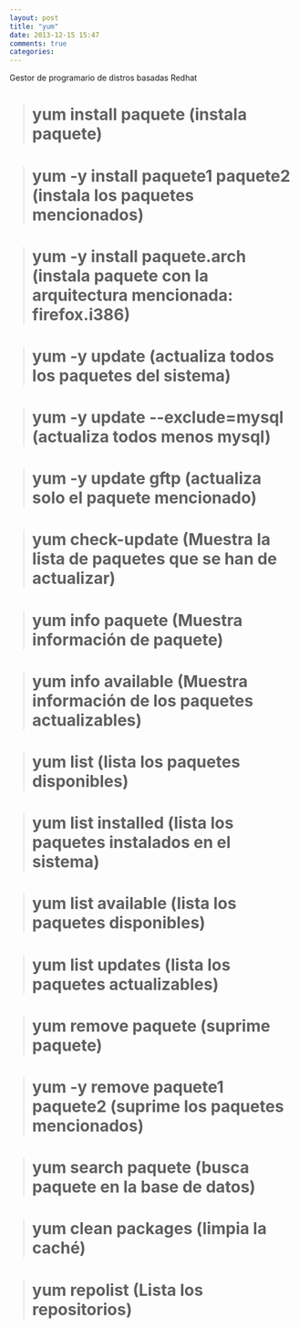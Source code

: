 ```yaml
---
layout: post
title: "yum"
date: 2013-12-15 15:47
comments: true
categories: 
---
```

Gestor de programario de distros basadas Redhat

># yum install paquete  (instala paquete)

># yum -y install paquete1 paquete2 (instala los paquetes mencionados)

># yum -y install paquete.arch (instala paquete con la arquitectura mencionada: firefox.i386)

># yum -y update   (actualiza todos los paquetes del sistema)

># yum -y update --exclude=mysql (actualiza todos menos mysql)

># yum -y update gftp  (actualiza solo el paquete mencionado)

># yum check-update   (Muestra la lista de paquetes que se han de actualizar)

># yum info paquete    (Muestra información de paquete)

># yum info available   (Muestra información de los paquetes actualizables)

># yum list     (lista los paquetes disponibles)

># yum list installed  (lista los paquetes instalados en el sistema)

># yum list available (lista los paquetes disponibles)

># yum list updates   (lista los paquetes actualizables)

># yum remove paquete (suprime paquete)

># yum -y remove paquete1 paquete2  (suprime los paquetes mencionados)

># yum search paquete  (busca paquete en la base de datos)

># yum clean packages  (limpia la caché)

># yum repolist   (Lista los repositorios)

